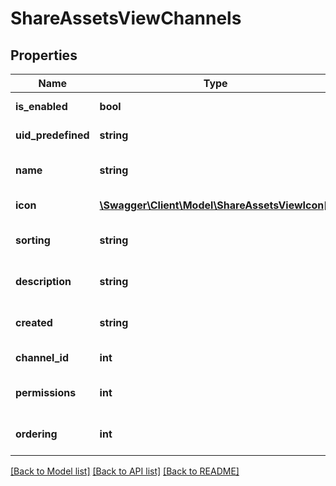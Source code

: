 # ShareAssetsViewChannels

## Properties
Name | Type | Description | Notes
------------ | ------------- | ------------- | -------------
**is_enabled** | **bool** | Channel description | 
**uid_predefined** | **string** | Channel title | 
**name** | **string** | Channel date created | 
**icon** | [**\Swagger\Client\Model\ShareAssetsViewIcon[]**](ShareAssetsViewIcon.md) | Channel icon details | 
**sorting** | **string** | Channel date created | 
**description** | **string** | Channel date created | 
**created** | **string** | Channel date created | 
**channel_id** | **int** | ID of the channel | 
**permissions** | **int** | Channel date created | 
**ordering** | **int** | Channel date created | 

[[Back to Model list]](../README.md#documentation-for-models) [[Back to API list]](../README.md#documentation-for-api-endpoints) [[Back to README]](../README.md)


